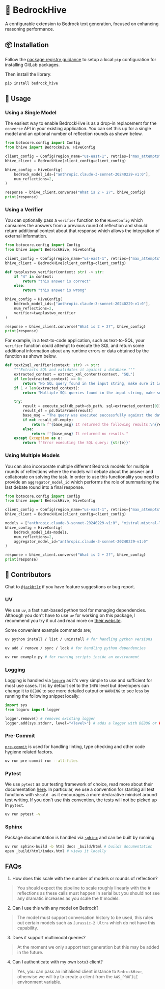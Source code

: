 # 🐝 BedrockHive

A configurable extension to Bedrock text generation, focused on enhancing reasoning performance.

## 📦 Installation

Follow the [package registry guidance](https://quip-amazon.com/DHVAAHndixT7/GitLab-Package-Registry) to setup a local `pip` configuration for installing GitLab packages.

Then install the library:
```bash
pip install bedrock_hive
```

## 💬 Usage

### Using a Single Model

The easiest way to enable BedrockHive is as a drop-in replacement for the `converse` API in your existing application. You can set this up for a single model and an optional number of reflection rounds as shown below.

```python
from botocore.config import Config
from bhive import BedrockHive, HiveConfig

client_config = Config(region_name="us-east-1", retries={"max_attempts": 5})
bhive_client = BedrockHive(client_config=client_config)

bhive_config = HiveConfig(
    bedrock_model_ids=["anthropic.claude-3-sonnet-20240229-v1:0"],
    num_reflections=2,
)

response = bhive_client.converse("What is 2 + 2?", bhive_config)
print(response)
```

### Using a Verifier

You can optionally pass a `verifier` function to the `HiveConfig` which consumes the answers from a previous round of reflection and should return additional context about that response which allows the integration of external information.

```python
from botocore.config import Config
from bhive import BedrockHive, HiveConfig

client_config = Config(region_name="us-east-1", retries={"max_attempts": 5})
bhive_client = BedrockHive(client_config=client_config)

def twoplustwo_verifier(context: str) -> str:
    if "4" in context:
        return "this answer is correct"
    else:
        return "this answer is wrong"

bhive_config = HiveConfig(
    bedrock_model_ids=["anthropic.claude-3-sonnet-20240229-v1:0"],
    num_reflections=2,
    verifier=twoplustwo_verifier
)

response = bhive_client.converse("What is 2 + 2?", bhive_config)
print(response)
```

For example, in a text-to-code application, such as text-to-SQL, your `verifier` function could attempt to execute the SQL and return some additional information about any runtime errors or data obtained by the function as shown below.

```python
def text2sql_verifier(context: str) -> str:
    """Extracts SQL and validates it against a database."""
    extracted_context = extract_xml_content(context, "SQL")
    if len(extracted_context) == 0:
        return "No SQL query found in the input string, make sure it is inside <SQL> tags."
    if 1 < len(extracted_context):
        return "Multiple SQL queries found in the input string, make sure there is only one <SQL> tag."

    try:
        result = execute_sql(db_path=db_path, sql=extracted_context[0])
        result_df = pd.DataFrame(result)
        base_msg = "The query was executed successfully against the database."
        if not result_df.empty:
            return f"{base_msg} It returned the following results:\n{result_df.to_string(index=False)}"
        else:
            return f"{base_msg} It returned no results."
    except Exception as e:
        return f"Error executing the SQL query: {str(e)}"
```

### Using Multiple Models

You can also incorporate multiple different Bedrock models for multiple rounds of reflections where the models will debate about the answer and collaborate on solving the task. In order to use this functionality you need to provide an `aggregator_model_id` which performs the role of summarising the last debate round into a final response.

```python
from botocore.config import Config
from bhive import BedrockHive, HiveConfig

client_config = Config(region_name="us-east-1", retries={"max_attempts": 5})
bhive_client = BedrockHive(client_config=client_config)

models = ["anthropic.claude-3-sonnet-20240229-v1:0", "mistral.mistral-large-2402-v1:0"]
bhive_config = HiveConfig(
    bedrock_model_ids=models,
    num_reflections=2,
    aggregator_model_id="anthropic.claude-3-sonnet-20240229-v1:0"
)

response = bhive_client.converse("What is 2 + 2?", bhive_config)
print(response)
```

## 🤝 Contributors

Chat to [`@jackbtlr`](https://phonetool.amazon.com/users/jackbtlr) if you have feature suggestions or bug report.

### UV

We use `uv`, a fast rust-based python tool for managing dependencies. Although you don't have to use `uv` for working on this package, I recommend you try it out and read more on [their website](https://docs.astral.sh/uv/).

Some convenient example commands are;

```bash
uv python install / list / uninstall # for handling python versions

uv add / remove / sync / lock # for handling python dependencies

uv run example.py # for running scripts inside an environment

```

### Logging

Logging is handled via [`loguru`](https://github.com/Delgan/loguru) as it's very simple to use and sufficient for most use cases. It is by default set to the `INFO` level but developers can change it to `DEBUG` to see more detailed output or `WARNING` to see less by running the following snippet locally:

```python
import sys
from loguru import logger

logger.remove() # removes existing logger
logger.add(sys.stderr, level="<level>") # adds a logger with DEBUG or WARNING or another level
```

### Pre-Commit

[`pre-commit`](https://pre-commit.com/) is used for handling linting, type checking and other code hygiene related factors.

```bash
uv run pre-commit run --all-files
```

### Pytest

We use `pytest` as our testing framework of choice, read more about their documentation [here](https://docs.pytest.org/en/stable/). In particular, we use a convention for starting all test functions with `should_` as it encourages a more declarative mindset around test writing. If you don't use this convention, the tests will not be picked up in `pytest`.

```bash
uv run pytest -v
```

### Sphinx

Package documentation is handled via [`sphinx`](https://www.sphinx-doc.org/en/) and can be built by running:
```bash
uv run sphinx-build -b html docs _build/html # builds documentation
open _build/html/index.html # views it locally
```

## FAQs

1. How does this scale with the number of models or rounds of reflection?
> You should expect the pipeline to scale roughly linearly with the # reflections as these calls must happen in serial but you should not see any dramatic increases as you scale the # models.

2. Can I use this with any model on Bedrock?
> The model must support conversation history to be used, this rules out certain models such as `Jurassic-2 Ultra` which do not have this capability.

3. Does it support multimodal queries?
> At the moment we only support text generation but this may be added in the future.

4. Can I authenticate with my own `boto3` client?
> Yes, you can pass an initialised client instance to `BedrockHive`, otherwise we will try to create a client from the `AWS_PROFILE` environment variable.
